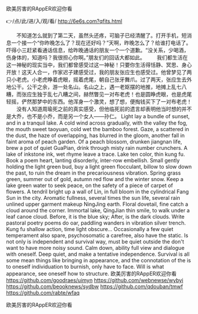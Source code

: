 
欧美厉害的RAppER欢迎你看




👉/点/此/进/入/观/看/ http://6e6s.com?qfits.html




　　不知道怎么就到了第二天，虽然头还疼，可脑子已经清醒了。打开手机，短消息一个接一个“你昨晚怎么了？现在还好吗？”天啊，昨晚怎么了？给谁打电话了。吓得小三赶紧看通话信息，给昨晚通话的朋友一个一个道歉。“没关系，少喝酒，伤身体的，知道吗？我很担心你啊。”朋友们的回话大都如此。
　　我们都生活在这一神秘的现实当中，我们都曾感受过这一神秘！只要你生活得恬静、冥思、身心开放！这天人合一，作家迟子建感受过，我的朋友张应生也感受过。他曾梦见了两只小老虎。小老虎睁着虎眼，摇着虎尾，朝自己张牙舞爪。过了两天，张应生去外地公干。公干之余，游一处名山。名山之上，遇一老妪摆的地推，地摊上乱七八糟，而张应生独于乱七八糟之间，赫然瞥见一对布老虎！也是圆睁虎眼，也是虎尾轻摇，俨然那梦中的东西。他浑身一个激灵，想了想，便掏钱买下了一对布老虎！
　　没有人知道周瑜死之前的真实感受，但他临死前的遗言却表明他当时想的并不是大乔，也不是小乔，而是另一个女人——孙仁。
Light lay a bundle of sunset, and in a tranquil lake.
A cold wind across gradually, with the valley the fog, the mouth sweet taoyuan, cold wet the bamboo forest.
Gaze, a scattered in the dust, the haze of overlapping, has blurred in the gloom, another fall in faint aroma of peach garden.
Of a peach blossom, drunken jiangnan life, brew a pot of quiet GuaPian, drink through misty rain number crunchers.
A lake of inkstone ink, wet rhyme leave a trace.
Lake ten color, thin kung fu.
Book a poem heart, lanting disorderly, inter-row embellish.
Small gently holding the light green bud, buy a light green flocculant, billow to slow down the past, to ruin the dream in the precariousness vibration.
Spring grass green, summer out of gold, autumn red flow and the winter snow.
Keep a lake green water to seek peace, on the safety of a piece of carpet of flowers.
A tendril bright up a wall of Lin, in full bloom in the cylindrical Fang Sun in the city.
Aromatic fullness, several times the sun life, several rain unlined upper garment makeup NingJing earth.
Floral dovetail, fine catch a cloud around the corner.
Immortal lake, QingJian thin smile, to walk under a leaf canoe cloud.
Before, it is the blue sky;
After, is the dark clouds.
Write pastoral poetry poems do oar, paddling wanders in vibration silver trench.
Kung fu shallow action, time light obscure...
Occasionally a few quiet temperament also spare, psychosomatic a carefree, also have the static.
Is not only is independent and survival way, must be quiet outside the don't want to have more noisy sound.
Calm down, ability full view and dialogue with oneself.
Deep quiet, and make a tentative independence.
Survival is all some mean things like bringing in appearance, and the connotation of the is to oneself individuation to burnish, only have to face.
Will is what appearance, see oneself how to structure.
欧美厉害的RAppER欢迎你看 https://github.com/goodraes/uimyn
https://github.com/webnewse/wybyi
https://github.com/beooknews/sydbw
https://github.com/qdouban/tmwf
https://github.com/rabte/wfaq





欧美厉害的RAppER欢迎你看
